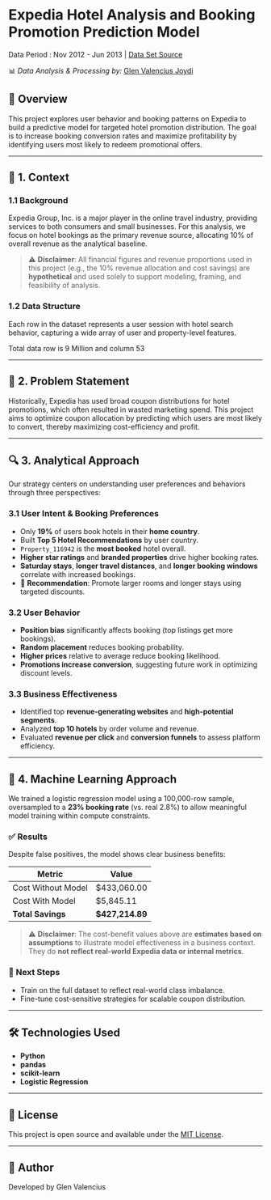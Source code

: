 # Expedia Hotel Analysis and Booking Promotion Prediction Model

Data Period : Nov 2012 - Jun 2013 | [Data Set Source]('https://www.kaggle.com/datasets/vijeetnigam26/expedia-hotel')

📊 *Data Analysis & Processing by:*  [Glen Valencius Joydi](https://github.com/glenvj-j)

## 📌 Overview

This project explores user behavior and booking patterns on Expedia to build a predictive model for targeted hotel promotion distribution. The goal is to increase booking conversion rates and maximize profitability by identifying users most likely to redeem promotional offers.

---

## 🏨 1. Context

### 1.1 Background

Expedia Group, Inc. is a major player in the online travel industry, providing services to both consumers and small businesses. For this analysis, we focus on hotel bookings as the primary revenue source, allocating 10% of overall revenue as the analytical baseline.

> ⚠️ **Disclaimer**: All financial figures and revenue proportions used in this project (e.g., the 10% revenue allocation and cost savings) are **hypothetical** and used solely to support modeling, framing, and feasibility of analysis.

### 1.2 Data Structure

Each row in the dataset represents a user session with hotel search behavior, capturing a wide array of user and property-level features.

Total data row is 9 Million and column 53


---

## 🎯 2. Problem Statement

Historically, Expedia has used broad coupon distributions for hotel promotions, which often resulted in wasted marketing spend. This project aims to optimize coupon allocation by predicting which users are most likely to convert, thereby maximizing cost-efficiency and profit.

---

## 🔍 3. Analytical Approach

Our strategy centers on understanding user preferences and behaviors through three perspectives:

### 3.1 User Intent & Booking Preferences

- Only **19%** of users book hotels in their **home country**.
- Built **Top 5 Hotel Recommendations** by user country.
- `Property_116942` is the **most booked** hotel overall.
- **Higher star ratings** and **branded properties** drive higher booking rates.
- **Saturday stays**, **longer travel distances**, and **longer booking windows** correlate with increased bookings.
- 📌 **Recommendation**: Promote larger rooms and longer stays using targeted discounts.

### 3.2 User Behavior

- **Position bias** significantly affects booking (top listings get more bookings).
- **Random placement** reduces booking probability.
- **Higher prices** relative to average reduce booking likelihood.
- **Promotions increase conversion**, suggesting future work in optimizing discount levels.

### 3.3 Business Effectiveness

- Identified top **revenue-generating websites** and **high-potential segments**.
- Analyzed **top 10 hotels** by order volume and revenue.
- Evaluated **revenue per click** and **conversion funnels** to assess platform efficiency.

---

## 🤖 4. Machine Learning Approach

We trained a logistic regression model using a 100,000-row sample, oversampled to a **23% booking rate** (vs. real 2.8%) to allow meaningful model training within compute constraints.

### ✅ Results

Despite false positives, the model shows clear business benefits:

| Metric                | Value            |
|----------------------|------------------|
| Cost Without Model   | $433,060.00      |
| Cost With Model      | $5,845.11        |
| **Total Savings**    | **$427,214.89**  |

> ⚠️ **Disclaimer**: The cost-benefit values above are **estimates based on assumptions** to illustrate model effectiveness in a business context. They do **not reflect real-world Expedia data or internal metrics**.

### 🔭 Next Steps

- Train on the full dataset to reflect real-world class imbalance.
- Fine-tune cost-sensitive strategies for scalable coupon distribution.

---

## 🛠️ Technologies Used

- **Python**
- **pandas**
- **scikit-learn**
- **Logistic Regression**

---

## 📄 License

This project is open source and available under the [MIT License](LICENSE).

---

## 👤 Author

Developed by Glen Valencius
